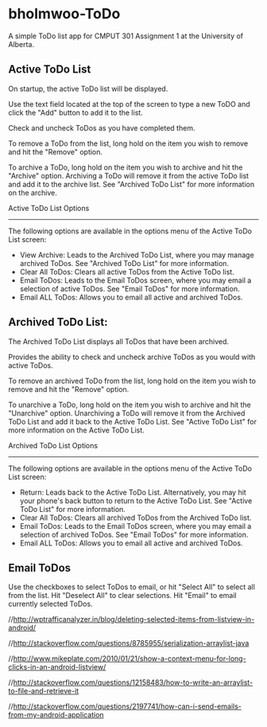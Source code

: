 bholmwoo-ToDo
=============

A simple ToDo list app for CMPUT 301 Assignment 1 at the University of Alberta.



Active ToDo List
----------------

On startup, the active ToDo list will be displayed. 

Use the text field located at the top of the screen to type a new ToDO and click the "Add" button to add it to the list.

Check and uncheck ToDos as you have completed them.

To remove a ToDo from the list, long hold on the item you wish to remove and hit the "Remove" option.

To archive a ToDo, long hold on the item you wish to archive and hit the "Archive" option.
Archiving a ToDo will remove it from the active ToDo list and add it to the archive list.
See "Archived ToDo List" for more information on the archive.
  
  Active ToDo List Options
  - - - - - - - - - - - - 
  The following options are available in the options menu of the Active ToDo List screen:
  - View Archive:
      Leads to the Archived ToDo List, where you may manage archived ToDos.
      See "Archived ToDo List" for more information.
  - Clear All ToDos:
      Clears all active ToDos from the Active ToDo list.
  - Email ToDos:
      Leads to the Email ToDos screen, where you may email a selection of active ToDos.
      See "Email ToDos" for more information.
  - Email ALL ToDos:
      Allows you to email all active and archived ToDos.

Archived ToDo List:
-------------------

The Archived ToDo List displays all ToDos that have been archived.

Provides the ability to check and uncheck archive ToDos as you would with active ToDos.

To remove an archived ToDo from the list, long hold on the item you wish to remove and hit the "Remove" option.

To unarchive a ToDo, long hold on the item you wish to archive and hit the "Unarchive" option.
Unarchiving a ToDo will remove it from the Archived ToDo List and add it back to the Active ToDo List.
See "Active ToDo List" for more information on the Active ToDo List.
  
  Archived ToDo List Options
  - - - - - - - - - - - - 
  The following options are available in the options menu of the Active ToDo List screen:
  - Return:
      Leads back to the Active ToDo List.
      Alternatively, you may hit your phone's back button to return to the Active ToDo List.
      See "Active ToDo List" for more information.
  - Clear All ToDos:
      Clears all archived ToDos from the Archived ToDo list.
  - Email ToDos:
      Leads to the Email ToDos screen, where you may email a selection of archived ToDos.
      See "Email ToDos" for more information.
  - Email ALL ToDos:
      Allows you to email all active and archived ToDos.

Email ToDos
-----------
Use the checkboxes to select ToDos to email, or hit "Select All" to select all from the list.
Hit "Deselect All" to clear selections.
Hit "Email" to email currently selected ToDos.

//http://wptrafficanalyzer.in/blog/deleting-selected-items-from-listview-in-android/

//http://stackoverflow.com/questions/8785955/serialization-arraylist-java

//http://www.mikeplate.com/2010/01/21/show-a-context-menu-for-long-clicks-in-an-android-listview/

//http://stackoverflow.com/questions/12158483/how-to-write-an-arraylist-to-file-and-retrieve-it

//http://stackoverflow.com/questions/2197741/how-can-i-send-emails-from-my-android-application
